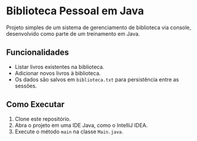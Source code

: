 # Biblioteca Pessoal em Java

Projeto simples de um sistema de gerenciamento de biblioteca via console, desenvolvido como parte de um treinamento em Java.

## Funcionalidades
- Listar livros existentes na biblioteca.
- Adicionar novos livros à biblioteca.
- Os dados são salvos em `biblioteca.txt` para persistência entre as sessões.

## Como Executar
1. Clone este repositório.
2. Abra o projeto em uma IDE Java, como o IntelliJ IDEA.
3. Execute o método `main` na classe `Main.java`.